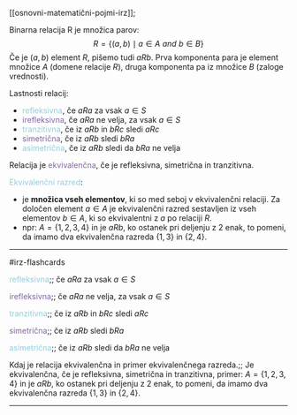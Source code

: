 [[osnovni-matematični-pojmi-irz]];

Binarna relacija R je množica parov:
$$R = \{(a,b) \mid a \in A \ and \ b \in B \}$$
Če je $(a, b)$ element $R$, pišemo tudi $aRb$. Prva komponenta para je element množice $A$ (domene relacije $R$), druga komponenta pa iz množice $B$ (zaloge vrednosti).

Lastnosti relacij:
- <font color="#92cddc">refleksivna</font>, če $aRa$ za vsak $a \in S$
- <font color="#8064a2">irefleksivna</font>, če $aRa$ ne velja, za vsak $a \in S$
- <font color="#92cddc">tranzitivna</font>, če iz $aRb$ in $bRc$ sledi $aRc$
- <font color="#8064a2">simetrična</font>, če iz $aRb$ sledi $bRa$
- <font color="#92cddc">asimetrična</font>, če iz $aRb$ sledi da $bRa$ ne velja

Relacija je <font color="#8064a2">ekvivalenčna</font>, če je refleksivna, simetrična in tranzitivna.

<font color="#92cddc">Ekvivalenčni razred</font>:
- je **množica vseh elementov**, ki so med seboj v ekvivalenčni relaciji. Za določen element $a \in A$ je ekvivalenčni razred sestavljen iz vseh elementov $b \in A$, ki so ekvivalentni z $a$ po relaciji $R$.
- npr: $A = \{1, 2, 3, 4\}$ in je $aRb$, ko ostanek pri deljenju z 2 enak, to pomeni, da imamo dva ekvivalenčna razreda $\{1, 3\}$ in $\{2, 4\}$.

---

#irz-flashcards 

<font color="#92cddc">refleksivna</font>;; če $aRa$ za vsak $a \in S$
<!--SR:!2024-10-26,11,270-->
<font color="#8064a2">irefleksivna</font>;; če $aRa$ ne velja, za vsak $a \in S$
<!--SR:!2024-10-26,11,270-->
<font color="#92cddc">tranzitivna</font>;; če iz $aRb$ in $bRc$ sledi $aRc$
<!--SR:!2024-10-16,4,270-->
<font color="#8064a2">simetrična</font>;; če iz $aRb$ sledi $bRa$
<!--SR:!2024-10-16,4,270-->
<font color="#92cddc">asimetrična</font>;; če iz $aRb$ sledi da $bRa$ ne velja
<!--SR:!2024-10-17,3,250-->
Kdaj je relacija ekvivalenčna in primer ekvivalenčnega razreda.;; Je ekvivalenčna, če je refleksivna, simetrična in tranzitivna, primer: $A = \{1, 2, 3, 4\}$ in je $aRb$, ko ostanek pri deljenju z 2 enak, to pomeni, da imamo dva ekvivalenčna razreda $\{1, 3\}$ in $\{2, 4\}$.
<!--SR:!2024-10-26,11,270-->

---
